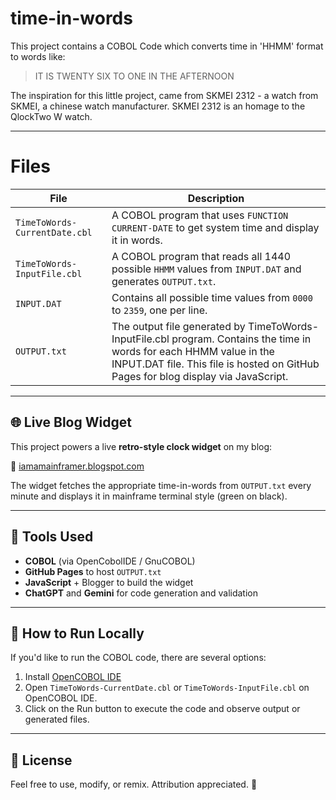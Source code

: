 # time-in-words
This project contains a COBOL Code which converts time in 'HHMM' format to words like:

> IT IS TWENTY SIX TO ONE IN THE AFTERNOON

The inspiration for this little project, came from SKMEI 2312 - a watch from SKMEI, a chinese watch manufacturer. SKMEI 2312 is an homage to the QlockTwo W watch. 

---

# Files

| File                          | Description |
|-------------------------------|-------------|
| `TimeToWords-CurrentDate.cbl` | A COBOL program that uses `FUNCTION CURRENT-DATE` to get system time and display it in words. |
| `TimeToWords-InputFile.cbl`   | A COBOL program that reads all 1440 possible `HHMM` values from `INPUT.DAT` and generates `OUTPUT.txt`. |
| `INPUT.DAT`                   | Contains all possible time values from `0000` to `2359`, one per line. |
| `OUTPUT.txt`                  | The output file generated by TimeToWords-InputFile.cbl program. Contains the time in words for each HHMM value in the INPUT.DAT file. This file is hosted on GitHub Pages for blog display via JavaScript. |

---

## 🌐 Live Blog Widget

This project powers a live **retro-style clock widget** on my blog:

🔗 [iamamainframer.blogspot.com](https://iamamainframer.blogspot.com/)

The widget fetches the appropriate time-in-words from `OUTPUT.txt` every minute and displays it in mainframe terminal style (green on black).

---

## 🤖 Tools Used

- **COBOL** (via OpenCobolIDE / GnuCOBOL)
- **GitHub Pages** to host `OUTPUT.txt`
- **JavaScript** + Blogger to build the widget
- **ChatGPT** and **Gemini** for code generation and validation

---

## 🧪 How to Run Locally

If you'd like to run the COBOL code, there are several options:

1. Install [OpenCOBOL IDE]([https://open-cobol.sourceforge.io/](https://pypi.org/project/OpenCobolIDE/))
2. Open `TimeToWords-CurrentDate.cbl` or `TimeToWords-InputFile.cbl` on OpenCOBOL IDE.
3. Click on the Run button to execute the code and observe output or generated files.

---

## 📜 License

Feel free to use, modify, or remix. Attribution appreciated. 🙌
